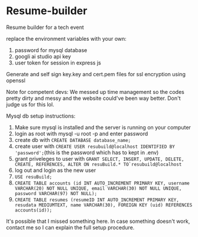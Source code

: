 # Resume-builder
Resume builder for a tech event

replace the environment variables with your own:
1. password for mysql database
2. googli ai studio api key
3. user token for session in express js

Generate and self sign key.key and cert.pem files for ssl encryption using openssl

Note for competent devs: We messed up time management so the codes pretty dirty and messy and the website could've been way better. Don't judge us for this lol.

Mysql db setup instructions:
1. Make sure mysql is installed and the server is running on your computer
2. login as root with mysql -u root -p and enter password
3. create db with ```CREATE DATABASE database_name;```
4. create user with ```CREATE USER resubuild@localhost IDENTIFIED BY 'password';```(this is the password which has to kept in .env)
5. grant priveleges to user with  ```GRANT SELECT, INSERT, UPDATE, DELETE, CREATE, REFERENCES, ALTER ON resuBuild.* TO`resubuild@localhost```
6. log out and login as the new user
7. ```USE resuBuild;```
8. ```CREATE TABLE accounts (id INT AUTO_INCREMENT PRIMARY KEY, username VARCHAR(20) NOT NULL UNIQUE, email VARCHAR(30) NOT NULL UNIQUE, password VARCHAR(97) NOT NULL);```
9. ```CREATE TABLE resumes (resumeID INT AUTO_INCREMENT PRIMARY KEY, resudata MEDIUMTEXT, name VARCHAR(30), FOREIGN KEY (uid) REFERENCES accounts(id));```

It's possible that I missed something here.
In case something doesn't work, contact me so I can explain the full setup procedure.
